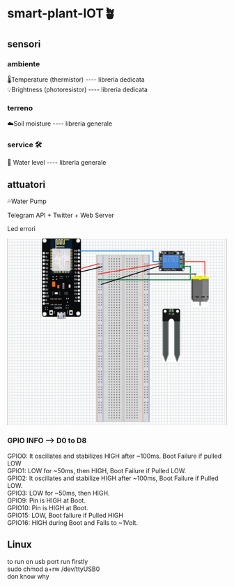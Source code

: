# smart-plant-IOT🪴


## sensori
### ambiente
🌡️Temperature (thermistor) ---- libreria dedicata <br /> 
💡Brightness (photoresistor) ---- libreria dedicata<br />

### terreno
☁️Soil moisture ---- libreria generale

### service 🛠️
🌊 Water level ---- libreria generale

## attuatori
💦Water Pump


Telegram API + Twitter + Web Server



Led errori


![Alt text](circuito.jpg?raw=true "Title")




### GPIO INFO --> D0 to D8
GPIO0: It oscillates and stabilizes HIGH after ~100ms. Boot Failure if pulled LOW <br />
GPIO1: LOW for ~50ms, then HIGH, Boot Failure if Pulled LOW. <br />
GPIO2: It oscillates and stabilize HIGH after ~100ms, Boot Failure if Pulled LOW. <br />
GPIO3: LOW for ~50ms, then HIGH. <br />
GPIO9: Pin is HIGH at Boot. <br />
GPIO10: Pin is HIGH at Boot. <br />
GPIO15: LOW, Boot failure if Pulled HIGH <br/>
GPIO16: HIGH during Boot and Falls to ~1Volt. <br/>

## Linux
to run on usb port run firstly <br/>
sudo chmod a+rw /dev/ttyUSB0 <br/>
don know why

